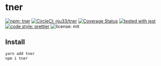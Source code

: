 # tner

[![npm: tner](https://img.shields.io/npm/v/tner.svg)](https://www.npmjs.com/package/tner)
[![CircleCI: nju33/tner](https://circleci.com/gh/nju33/tner.svg?style=svg&circle-token=e42b790d474eaba0c90f55c0d90a803511f4736f)](https://circleci.com/gh/nju33/tner)
[![Coverage Status](https://coveralls.io/repos/github/nju33/tner/badge.svg?branch=master)](https://coveralls.io/github/nju33/tner?branch=master)
[![tested with jest](https://img.shields.io/badge/tested_with-jest-99424f.svg)](https://github.com/facebook/jest)
[![code style: prettier](https://img.shields.io/badge/code_style-prettier-ff69b4.svg?style=flat-square)](https://github.com/prettier/prettier)
![license: mit](https://img.shields.io/packagist/l/doctrine/orm.svg)

## Install

```bash
yarn add tner
npm i tner
```
